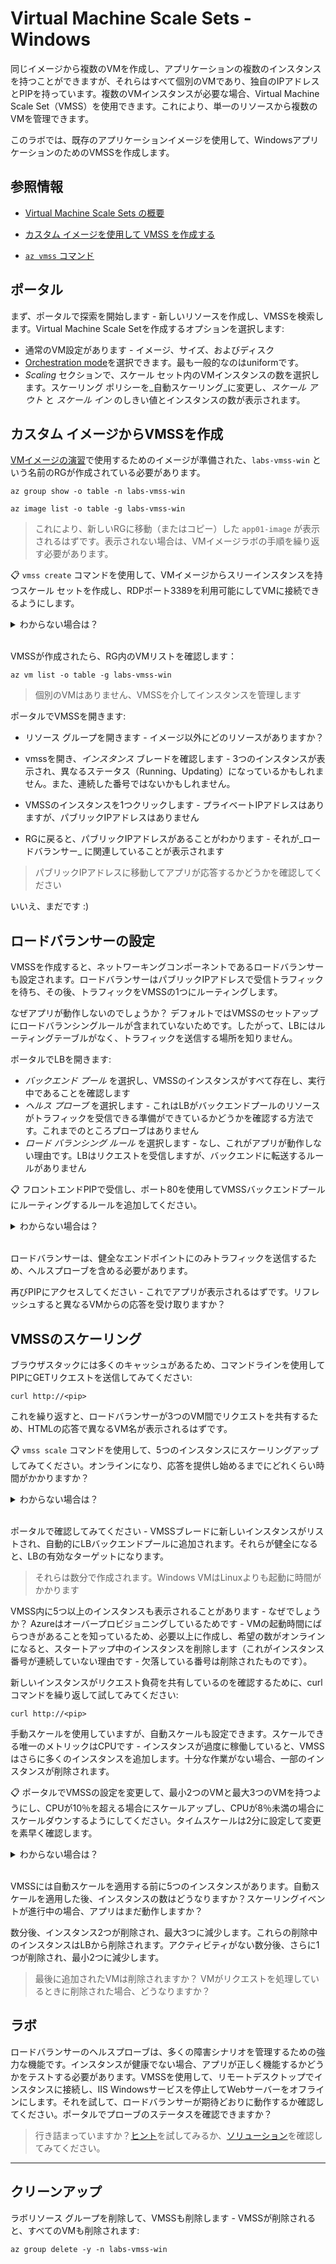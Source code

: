 # Virtual Machine Scale Sets - Windows

同じイメージから複数のVMを作成し、アプリケーションの複数のインスタンスを持つことができますが、それらはすべて個別のVMであり、独自のIPアドレスとPIPを持っています。複数のVMインスタンスが必要な場合、Virtual Machine Scale Set（VMSS）を使用できます。これにより、単一のリソースから複数のVMを管理できます。

このラボでは、既存のアプリケーションイメージを使用して、WindowsアプリケーションのためのVMSSを作成します。

## 参照情報 

- [Virtual Machine Scale Sets の概要](https://learn.microsoft.com/en-gb/azure/virtual-machine-scale-sets/overview)

- [カスタム イメージを使用して VMSS を作成する](https://learn.microsoft.com/en-gb/azure/virtual-machine-scale-sets/tutorial-use-custom-image-cli)

- [`az vmss` コマンド](https://learn.microsoft.com/en-us/cli/azure/vmss?view=azure-cli-latest)

## ポータル

まず、ポータルで探索を開始します - 新しいリソースを作成し、VMSSを検索します。Virtual Machine Scale Setを作成するオプションを選択します:

- 通常のVM設定があります - イメージ、サイズ、およびディスク
- [Orchestration mode](https://learn.microsoft.com/en-gb/azure/virtual-machine-scale-sets/virtual-machine-scale-sets-orchestration-modes)を選択できます。最も一般的なのはuniformです。
- _Scaling_ セクションで、スケール セット内のVMインスタンスの数を選択します。スケーリング ポリシーを_自動スケーリング_に変更し、_スケール アウト_ と _スケール イン_ のしきい値とインスタンスの数が表示されます。

## カスタム イメージからVMSSを作成

[VMイメージの演習](/labs/vm-image/README_jp.md)で使用するためのイメージが準備された、`labs-vmss-win` という名前のRGが作成されている必要があります。



```
az group show -o table -n labs-vmss-win

az image list -o table -g labs-vmss-win
```


> これにより、新しいRGに移動（またはコピー）した `app01-image` が表示されるはずです。表示されない場合は、VMイメージラボの手順を繰り返す必要があります。

📋 `vmss create` コマンドを使用して、VMイメージからスリーインスタンスを持つスケール セットを作成し、RDPポート3389を利用可能にしてVMに接続できるようにします。

<details>
  <summary>わからない場合は？</summary>

コマンドのヘルプを確認してください:



```
az vmss create --help
```


VM SKU、インスタンス数、バックエンド ポート、イメージ、および管理者資格情報を指定する必要があります:


```
# 好きなVMサイズと場所を選択してください：
az vmss create -n vmss-app01 -g labs-vmss-win --vm-sku Standard_D2s_v5 --instance-count 3 --backend-port 3389 --image app01-image --admin-username labs --admin-password '<strong-password>' -l southeastasia
```


</details><br/>

VMSSが作成されたら、RG内のVMリストを確認します：



```
az vm list -o table -g labs-vmss-win 
```

> 個別のVMはありません、VMSSを介してインスタンスを管理します

ポータルでVMSSを開きます:

- リソース グループを開きます - イメージ以外にどのリソースがありますか？

- vmssを開き、_インスタンス_ ブレードを確認します - 3つのインスタンスが表示され、異なるステータス（Running、Updating）になっているかもしれません。また、連続した番号ではないかもしれません。

- VMSSのインスタンスを1つクリックします - プライベートIPアドレスはありますが、パブリックIPアドレスはありません

- RGに戻ると、パブリックIPアドレスがあることがわかります - それが_ロードバランサー_ に関連していることが表示されます

> パブリックIPアドレスに移動してアプリが応答するかどうかを確認してください

いいえ、まだです :)

## ロードバランサーの設定

VMSSを作成すると、ネットワーキングコンポーネントであるロードバランサーも設定されます。ロードバランサーはパブリックIPアドレスで受信トラフィックを待ち、その後、トラフィックをVMSSの1つにルーティングします。

なぜアプリが動作しないのでしょうか？ デフォルトではVMSSのセットアップにロードバランシングルールが含まれていないためです。したがって、LBにはルーティングテーブルがなく、トラフィックを送信する場所を知りません。

ポータルでLBを開きます:

- _バックエンド プール_ を選択し、VMSSのインスタンスがすべて存在し、実行中であることを確認します
- _ヘルス プローブ_ を選択します - これはLBがバックエンドプールのリソースがトラフィックを受信できる準備ができているかどうかを確認する方法です。これまでのところプローブはありません
- _ロード バランシング ルール_ を選択します - なし、これがアプリが動作しない理由です。LBはリクエストを受信しますが、バックエンドに転送するルールがありません

📋 フロントエンドPIPで受信し、ポート80を使用してVMSSバックエンドプールにルーティングするルールを追加してください。

<details>
  <summary>わからない場合は？</summary>

ロードバランシングルールを追加して、任意の名前を付けます。次に:

- フロントエンドのPIPを選択します
- バックエンドプールにVMSSを選択します
- ポートおよびバックエンドポートに`80`を入力します
- ヘルスプローブも追加する必要があります - HTTPタイプを選択してください

</details><br/>

ロードバランサーは、健全なエンドポイントにのみトラフィックを送信するため、ヘルスプローブを含める必要があります。

再びPIPにアクセスしてください - これでアプリが表示されるはずです。リフレッシュすると異なるVMからの応答を受け取りますか？

## VMSSのスケーリング

ブラウザスタックには多くのキャッシュがあるため、コマンドラインを使用してPIPにGETリクエストを送信してみてください:



```
curl http://<pip>
```


これを繰り返すと、ロードバランサーが3つのVM間でリクエストを共有するため、HTMLの応答で異なるVM名が表示されるはずです。

📋 `vmss scale` コマンドを使用して、5つのインスタンスにスケーリングアップしてみてください。オンラインになり、応答を提供し始めるまでにどれくらい時間がかかりますか？

<details>
  <summary>わからない場合は？</summary>

ヘルプテキストを確認すると、非常にシンプルなコマンド - 希望する容量を設定するだけです:



```
az vmss scale -g labs-vmss-win -n vmss-app01 --new-capacity 5
```


</details><br/>

ポータルで確認してみてください - VMSSブレードに新しいインスタンスがリストされ、自動的にLBバックエンドプールに追加されます。それらが健全になると、LBの有効なターゲットになります。

> それらは数分で作成されます。Windows VMはLinuxよりも起動に時間がかかります

VMSS内に5つ以上のインスタンスも表示されることがあります - なぜでしょうか？ Azureはオーバープロビジョニングしているためです - VMの起動時間にばらつきがあることを知っているため、必要以上に作成し、希望の数がオンラインになると、スタートアップ中のインスタンスを削除します（これがインスタンス番号が連続していない理由です - 欠落している番号は削除されたものです）。

新しいインスタンスがリクエスト負荷を共有しているのを確認するために、curlコマンドを繰り返して試してみてください:



```
curl http://<pip>
```


手動スケールを使用していますが、自動スケールも設定できます。スケールできる唯一のメトリックはCPUです - インスタンスが過度に稼働していると、VMSSはさらに多くのインスタンスを追加します。十分な作業がない場合、一部のインスタンスが削除されます。

📋 ポータルでVMSSの設定を変更して、最小2つのVMと最大3つのVMを持つようにし、CPUが10％を超える場合にスケールアップし、CPUが8％未満の場合にスケールダウンするようにしてください。タイムスケールは2分に設定して変更を素早く確認します。

<details>
  <summary>わからない場合は？</summary>

- ポータルでVMSSを開き、_スケーリング_ ブレードに移動します
- _カスタムオートスケール_ に切り替えます
- _メトリックに基づいてスケーリング_ を選択します
- 最小2、最大3、デフォルト2を設定します
- スケールアウトするためのルールを追加 - 平均CPUが10％を超える場合、インスタンスを1つ増やす
- スケールインするためのルールを追加 - 平均CPUが8％未満の場合、インスタンスを1つ減らす
- 変更を素早く確認するために2分のタイムスケールを使用します

</details><br/>

VMSSには自動スケールを適用する前に5つのインスタンスがあります。自動スケールを適用した後、インスタンスの数はどうなりますか？スケーリングイベントが進行中の場合、アプリはまだ動作しますか？

数分後、インスタンス2つが削除され、最大3つに減少します。これらの削除中のインスタンスはLBから削除されます。アクティビティがない数分後、さらに1つが削除され、最小2つに減少します。

> 最後に追加されたVMは削除されますか？ VMがリクエストを処理しているときに削除された場合、どうなりますか？

## ラボ

ロードバランサーのヘルスプローブは、多くの障害シナリオを管理するための強力な機能です。インスタンスが健康でない場合、アプリが正しく機能するかどうかをテストする必要があります。VMSSを使用して、リモートデスクトップでインスタンスに接続し、IIS Windowsサービスを停止してWebサーバーをオフラインにします。それを試して、ロードバランサーが期待どおりに動作するか確認してください。ポータルでプローブのステータスを確認できますか？

> 行き詰まっていますか？[ヒント](hints.md)を試してみるか、[ソリューション](solution.md)を確認してみてください。

___

## クリーンアップ

ラボリソース グループを削除して、VMSSも削除します - VMSSが削除されると、すべてのVMも削除されます:



```
az group delete -y -n labs-vmss-win
```

